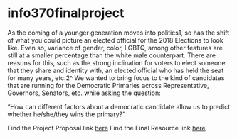 # info370finalproject

As the coming of a younger generation moves into politics1, so has the shift of what you could picture an elected official for the 2018 Elections to look like. Even so, variance of gender, color, LGBTQ, among other features are still at a smaller percentage than the white male counterpart. There are reasons for this, such as the strong inclination for voters to elect someone that they share and identity with, an elected official who has held the seat for many years, etc.2^ We wanted to bring focus to the kind of candidates that are running for the Democratic Primaries across Representative, Governors, Senators, etc. while asking the question:

“How can different factors about a democratic candidate allow us to predict whether he/she/they wins the primary?”


Find the Project Proposal link [here](https://shannongatta1.github.io/info370finalproject/)
Find the Final Resource link [here](https://sgatta.shinyapps.io/final_resource/)